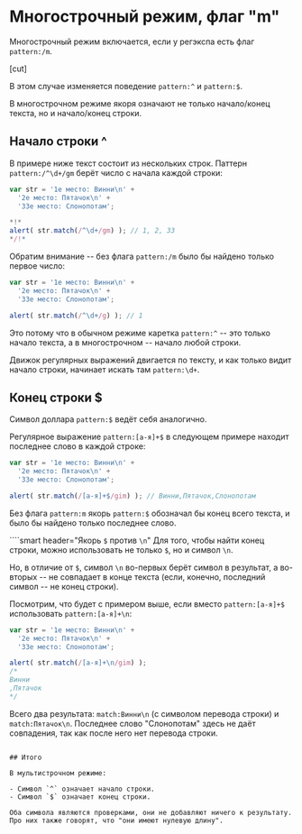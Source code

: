 # Многострочный режим, флаг "m"

Многострочный режим включается, если у регэкспа есть флаг `pattern:/m`.

[cut]

В этом случае изменяется поведение `pattern:^` и `pattern:$`.

В многострочном режиме якоря означают не только начало/конец текста, но и начало/конец строки.

## Начало строки ^

В примере ниже текст состоит из нескольких строк. Паттерн `pattern:/^\d+/gm` берёт число с начала каждой строки:

```js run
var str = '1е место: Винни\n' +
  '2е место: Пятачок\n' +
  '33е место: Слонопотам';

*!*
alert( str.match(/^\d+/gm) ); // 1, 2, 33
*/!*
```

Обратим внимание -- без флага `pattern:/m` было бы найдено только первое число:

```js run
var str = '1е место: Винни\n' +
  '2е место: Пятачок\n' +
  '33е место: Слонопотам';

alert( str.match(/^\d+/g) ); // 1
```

Это потому что в обычном режиме каретка `pattern:^` -- это только начало текста, а в многострочном -- начало любой строки.

Движок регулярных выражений двигается по тексту, и как только видит начало строки, начинает искать там `pattern:\d+`.

## Конец строки $

Символ доллара `pattern:$` ведёт себя аналогично.

Регулярное выражение `pattern:[а-я]+$` в следующем примере находит последнее слово в каждой строке:

```js run
var str = '1е место: Винни\n' +
  '2е место: Пятачок\n' +
  '33е место: Слонопотам';

alert( str.match(/[а-я]+$/gim) ); // Винни,Пятачок,Слонопотам
```

Без флага `pattern:m` якорь `pattern:$` обозначал бы конец всего текста, и было бы найдено только последнее слово.

````smart header="Якорь `$` против `\n`"
Для того, чтобы найти конец строки, можно использовать не только `$`, но и символ `\n`.

Но, в отличие от `$`, символ `\n` во-первых берёт символ в результат, а во-вторых -- не совпадает в конце текста (если, конечно, последний символ -- не конец строки).

Посмотрим, что будет с примером выше, если вместо `pattern:[а-я]+$` использовать `pattern:[а-я]+\n`:

```js run
var str = '1е место: Винни\n' +
  '2е место: Пятачок\n' +
  '33е место: Слонопотам';

alert( str.match(/[а-я]+\n/gim) );
/*
Винни
,Пятачок
*/
```

Всего два результата: `match:Винни\n` (с символом перевода строки) и `match:Пятачок\n`. Последнее слово "Слонопотам" здесь не даёт совпадения, так как после него нет перевода строки.
````

## Итого

В мультистрочном режиме:

- Символ `^` означает начало строки.
- Символ `$` означает конец строки.

Оба символа являются проверками, они не добавляют ничего к результату. Про них также говорят, что "они имеют нулевую длину".

